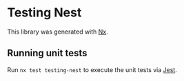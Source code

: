# Testing Nest

This library was generated with [Nx](https://nx.dev).

## Running unit tests

Run `nx test testing-nest` to execute the unit tests via [Jest](https://jestjs.io).
